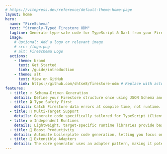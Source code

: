 ```yaml
---
# https://vitepress.dev/reference/default-theme-home-page
layout: home
hero:
  name: "FireSchema"
  text: "Strongly-Typed Firestore ODM"
  tagline: Generate type-safe code for TypeScript & Dart from your Firestore schema. Boost productivity and prevent runtime errors.
  image:
    # Optional: Add a logo or relevant image
    # src: /logo.png
    # alt: FireSchema Logo
  actions:
    - theme: brand
      text: Get Started
      link: /guide/introduction
    - theme: alt
      text: View on GitHub
      link: https://github.com/shtse8/firestore-odm # Replace with actual repo link
features:
  - title: 🔥 Schema-Driven Generation
    details: Define your Firestore structure once using JSON Schema and generate consistent code for multiple platforms.
  - title: 🔒 Type Safety First
    details: Catch Firestore data errors at compile time, not runtime. Provides strongly-typed models, query builders, and update builders.
  - title: 🎯 Multi-Target Support
    details: Generate code specifically tailored for TypeScript (Client & Admin SDKs) and Dart (Client SDK).
  - title: ⚙️ Independent Runtimes
    details: Lightweight, target-specific runtime libraries provide base functionality without bloating your generated code.
  - title: 🚀 Boost Productivity
    details: Automate boilerplate code generation, letting you focus on building features faster. Includes helpers for CRUD, queries, and atomic operations.
  - title: 🧩 Extensible Adapters
    details: The core generator uses an adapter pattern, making it potentially extensible to support other languages or targets in the future.
---
```


<!-- You can add more markdown content below the frontmatter if needed -->

